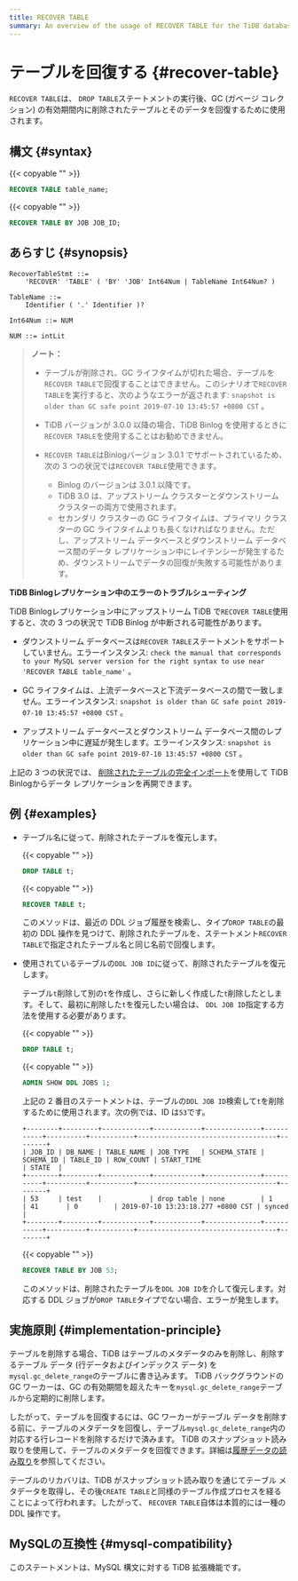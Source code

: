```yaml
---
title: RECOVER TABLE
summary: An overview of the usage of RECOVER TABLE for the TiDB database.
---
```


# テーブルを回復する {#recover-table}

`RECOVER TABLE`は、 `DROP TABLE`ステートメントの実行後、GC (ガベージ コレクション) の有効期間内に削除されたテーブルとそのデータを回復するために使用されます。

## 構文 {#syntax}

{{< copyable "" >}}

```sql
RECOVER TABLE table_name;
```

{{< copyable "" >}}

```sql
RECOVER TABLE BY JOB JOB_ID;
```

## あらすじ {#synopsis}

```ebnf+diagram
RecoverTableStmt ::=
    'RECOVER' 'TABLE' ( 'BY' 'JOB' Int64Num | TableName Int64Num? )

TableName ::=
    Identifier ( '.' Identifier )?

Int64Num ::= NUM

NUM ::= intLit
```

> **ノート：**
>
> -   テーブルが削除され、GC ライフタイムが切れた場合、テーブルを`RECOVER TABLE`で回復することはできません。このシナリオで`RECOVER TABLE`を実行すると、次のようなエラーが返されます: `snapshot is older than GC safe point 2019-07-10 13:45:57 +0800 CST` 。
>
> -   TiDB バージョンが 3.0.0 以降の場合、TiDB Binlog を使用するときに`RECOVER TABLE`を使用することはお勧めできません。
>
> -   `RECOVER TABLE`はBinlogバージョン 3.0.1 でサポートされているため、次の 3 つの状況では`RECOVER TABLE`使用できます。
>
>     -   Binlog のバージョンは 3.0.1 以降です。
>     -   TiDB 3.0 は、アップストリーム クラスターとダウンストリーム クラスターの両方で使用されます。
>     -   セカンダリ クラスターの GC ライフタイムは、プライマリ クラスターの GC ライフタイムよりも長くなければなりません。ただし、アップストリーム データベースとダウンストリーム データベース間のデータ レプリケーション中にレイテンシーが発生するため、ダウンストリームでデータの回復が失敗する可能性があります。

<CustomContent platform="tidb">

**TiDB Binlogレプリケーション中のエラーのトラブルシューティング**

TiDB Binlogレプリケーション中にアップストリーム TiDB で`RECOVER TABLE`使用すると、次の 3 つの状況で TiDB Binlog が中断される可能性があります。

-   ダウンストリーム データベースは`RECOVER TABLE`ステートメントをサポートしていません。エラーインスタンス: `check the manual that corresponds to your MySQL server version for the right syntax to use near 'RECOVER TABLE table_name'` 。

-   GC ライフタイムは、上流データベースと下流データベースの間で一致しません。エラーインスタンス: `snapshot is older than GC safe point 2019-07-10 13:45:57 +0800 CST` 。

-   アップストリーム データベースとダウンストリーム データベース間のレプリケーション中に遅延が発生します。エラーインスタンス: `snapshot is older than GC safe point 2019-07-10 13:45:57 +0800 CST` 。

上記の 3 つの状況では、 [<a href="/ecosystem-tool-user-guide.md#backup-and-restore---backup--restore-br">削除されたテーブルの完全インポート</a>](/ecosystem-tool-user-guide.md#backup-and-restore---backup--restore-br)を使用して TiDB Binlogからデータ レプリケーションを再開できます。

</CustomContent>

## 例 {#examples}

-   テーブル名に従って、削除されたテーブルを復元します。

    {{< copyable "" >}}

    ```sql
    DROP TABLE t;
    ```

    {{< copyable "" >}}

    ```sql
    RECOVER TABLE t;
    ```

    このメソッドは、最近の DDL ジョブ履歴を検索し、タイプ`DROP TABLE`の最初の DDL 操作を見つけて、削除されたテーブルを、ステートメント`RECOVER TABLE`で指定されたテーブル名と同じ名前で回復します。

-   使用されているテーブルの`DDL JOB ID`に従って、削除されたテーブルを復元します。

    テーブル`t`削除して別の`t`を作成し、さらに新しく作成した`t`削除したとします。そして、最初に削除した`t`を復元したい場合は、 `DDL JOB ID`指定する方法を使用する必要があります。

    {{< copyable "" >}}

    ```sql
    DROP TABLE t;
    ```

    {{< copyable "" >}}

    ```sql
    ADMIN SHOW DDL JOBS 1;
    ```

    上記の 2 番目のステートメントは、テーブルの`DDL JOB ID`検索して`t`を削除するために使用されます。次の例では、ID は`53`です。

    ```
    +--------+---------+------------+------------+--------------+-----------+----------+-----------+-----------------------------------+--------+
    | JOB_ID | DB_NAME | TABLE_NAME | JOB_TYPE   | SCHEMA_STATE | SCHEMA_ID | TABLE_ID | ROW_COUNT | START_TIME                        | STATE  |
    +--------+---------+------------+------------+--------------+-----------+----------+-----------+-----------------------------------+--------+
    | 53     | test    |            | drop table | none         | 1         | 41       | 0         | 2019-07-10 13:23:18.277 +0800 CST | synced |
    +--------+---------+------------+------------+--------------+-----------+----------+-----------+-----------------------------------+--------+
    ```

    {{< copyable "" >}}

    ```sql
    RECOVER TABLE BY JOB 53;
    ```

    このメソッドは、削除されたテーブルを`DDL JOB ID`を介して復元します。対応する DDL ジョブが`DROP TABLE`タイプでない場合、エラーが発生します。

## 実施原則 {#implementation-principle}

テーブルを削除する場合、TiDB はテーブルのメタデータのみを削除し、削除するテーブル データ (行データおよびインデックス データ) を`mysql.gc_delete_range`のテーブルに書き込みます。 TiDB バックグラウンドの GC ワーカーは、GC の有効期間を超えたキーを`mysql.gc_delete_range`テーブルから定期的に削除します。

したがって、テーブルを回復するには、GC ワーカーがテーブル データを削除する前に、テーブルのメタデータを回復し、テーブル`mysql.gc_delete_range`内の対応する行レコードを削除するだけで済みます。 TiDB のスナップショット読み取りを使用して、テーブルのメタデータを回復できます。詳細は[<a href="/read-historical-data.md">履歴データの読み取り</a>](/read-historical-data.md)を参照してください。

テーブルのリカバリは、TiDB がスナップショット読み取りを通じてテーブル メタデータを取得し、その後`CREATE TABLE`と同様のテーブル作成プロセスを経ることによって行われます。したがって、 `RECOVER TABLE`自体は本質的には一種の DDL 操作です。

## MySQLの互換性 {#mysql-compatibility}

このステートメントは、MySQL 構文に対する TiDB 拡張機能です。
